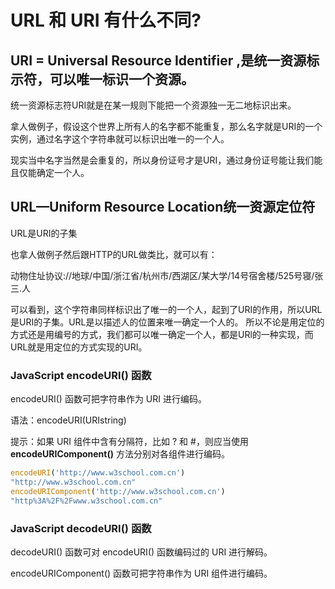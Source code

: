 # URL 和 URI 有什么不同?

## URI = Universal Resource Identifier ,是统一资源标示符，可以唯一标识一个资源。

统一资源标志符URI就是在某一规则下能把一个资源独一无二地标识出来。

拿人做例子，假设这个世界上所有人的名字都不能重复，那么名字就是URI的一个实例，通过名字这个字符串就可以标识出唯一的一个人。

现实当中名字当然是会重复的，所以身份证号才是URI，通过身份证号能让我们能且仅能确定一个人。

## URL—Uniform Resource Location统一资源定位符

URL是URI的子集

也拿人做例子然后跟HTTP的URL做类比，就可以有：

动物住址协议://地球/中国/浙江省/杭州市/西湖区/某大学/14号宿舍楼/525号寝/张三.人

可以看到，这个字符串同样标识出了唯一的一个人，起到了URI的作用，所以URL是URI的子集。URL是以描述人的位置来唯一确定一个人的。
所以不论是用定位的方式还是用编号的方式，我们都可以唯一确定一个人，都是URl的一种实现，而URL就是用定位的方式实现的URI。

### JavaScript encodeURI() 函数

encodeURI() 函数可把字符串作为 URI 进行编码。

语法：encodeURI(URIstring)

提示：如果 URI 组件中含有分隔符，比如 ? 和 #，则应当使用 **encodeURIComponent()** 方法分别对各组件进行编码。

```js
encodeURI('http://www.w3school.com.cn')
"http://www.w3school.com.cn"
encodeURIComponent('http://www.w3school.com.cn')
"http%3A%2F%2Fwww.w3school.com.cn"
```

### JavaScript decodeURI() 函数

decodeURI() 函数可对 encodeURI() 函数编码过的 URI 进行解码。

encodeURIComponent() 函数可把字符串作为 URI 组件进行编码。
